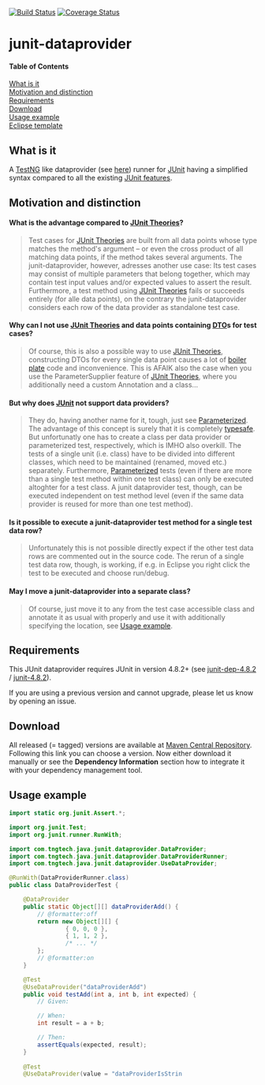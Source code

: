 [![Build Status](https://travis-ci.org/TNG/junit-dataprovider.png?branch=master)](https://travis-ci.org/TNG/junit-dataprovider)
[![Coverage Status](https://coveralls.io/repos/TNG/junit-dataprovider/badge.png?branch=master)](https://coveralls.io/r/TNG/junit-dataprovider)

junit-dataprovider
==================

#### Table of Contents  
[What is it](#what-is-it)  
[Motivation and distinction](#motivation-and-distinction)  
[Requirements](#requirements)  
[Download](#download)  
[Usage example](#usage-example)  
[Eclipse template](#eclipse-template)  


What is it
----------

A [TestNG](http://testng.org/doc/index.html) like 
dataprovider (see [here](http://testng.org/doc/documentation-main.html#parameters-dataproviders)) 
runner for [JUnit][] having a simplified syntax 
compared to all the existing [JUnit features](https://github.com/junit-team/junit/wiki).

[JUnit]: https://github.com/junit-team/junit

Motivation and distinction 
--------------------------

#### What is the advantage compared to [JUnit Theories][]?

> Test cases for [JUnit Theories][] are built from all data points whose type matches 
> the method's argument – or even the cross product of all matching data points, 
> if the method takes several arguments. The junit-dataprovider, however, adresses 
> another use case: Its test cases may consist of multiple parameters that belong together, 
> which may contain test input values and/or expected values to assert the result.
> Furthermore, a test method using [JUnit Theories][] fails or succeeds entirely (for alle 
> data points), on the contrary the junit-dataprovider considers each row of the data provider
> as standalone test case.


#### Why can I not use [JUnit Theories][] and data points containing [DTO][]s for test cases?

> Of course, this is also a possible way to use [JUnit Theories][], constructing DTOs for 
> every single data point causes a lot of [boiler plate](http://en.wikipedia.org/wiki/Boilerplate_%28text%29)
> code and inconvenience. This is AFAIK also the case when you use the ParameterSupplier 
> feature of [JUnit Theories][], where you additionally need a custom Annotation and a class...

[DTO]: http://en.wikipedia.org/wiki/Data_transfer_object


#### But why does [JUnit][] not support data providers?

> They do, having another name for it, tough, just see [Parameterized][]. 
> The advantage of this concept is surely that it is completely 
> [typesafe](http://en.wikipedia.org/wiki/Type_safety). But unfortunatly one has to create
> a class per data provider or parameterized test, respectively, which is IMHO also overkill.
> The tests of a single unit (i.e. class) have to be divided into different classes, 
> which need to be maintained (renamed, moved etc.) separately.
> Furthermore, [Parameterized][] tests (even if there are more than a single test method within 
> one test class) can only be executed altoghter for a test class. A junit dataprovider test, though, 
> can be executed independent on test method level (even if the same data provider is reused for 
> more than one test method).

[Parameterized]: https://github.com/junit-team/junit/wiki/Parameterized-tests


#### Is it possible to execute a junit-dataprovider test method for a single test data row?

> Unfortunately this is not possible directly expect if the other test data rows are commented out 
> in the source code. The rerun of a single test data row, though, is working, if e.g. in Eclipse 
> you right click the test to be executed and choose run/debug.


[JUnit Theories]: https://github.com/junit-team/junit/wiki/Theories

#### May I move a junit-dataprovider into a separate class?

> Of course, just move it to any from the test case accessible class and annotate it as usual with 
> properly and use it with additionally specifying the location, see [Usage example](#usage-example).


Requirements
-----------

This JUnit dataprovider requires JUnit in version 4.8.2+ (see 
[junit-dep-4.8.2](http://search.maven.org/#artifactdetails|junit|junit-dep|4.8.2|jar)
/ [junit-4.8.2](http://search.maven.org/#artifactdetails|junit|junit|4.8.2|jar)). 

If you are using a previous version and cannot upgrade, please let us know by opening an issue.

Download
--------

All released (= tagged) versions are available at 
[Maven Central Repository](http://search.maven.org/#search|ga|1|a%3A%22junit-dataprovider%22). 
Following this link you can choose a version. Now either download it manually or see 
the **Dependency Information** section how to integrate it with your dependency management tool.


Usage example
-------------

```java
import static org.junit.Assert.*;

import org.junit.Test;
import org.junit.runner.RunWith;

import com.tngtech.java.junit.dataprovider.DataProvider;
import com.tngtech.java.junit.dataprovider.DataProviderRunner;
import com.tngtech.java.junit.dataprovider.UseDataProvider;

@RunWith(DataProviderRunner.class)
public class DataProviderTest {

    @DataProvider
    public static Object[][] dataProviderAdd() {
        // @formatter:off
        return new Object[][] {
                { 0, 0, 0 },
                { 1, 1, 2 },
                /* ... */
        };
        // @formatter:on
    }

    @Test
    @UseDataProvider("dataProviderAdd")
    public void testAdd(int a, int b, int expected) {
        // Given:

        // When:
        int result = a + b;

        // Then:
        assertEquals(expected, result);
    }
    
    @Test
    @UseDataProvider(value = "dataProviderIsStrin

